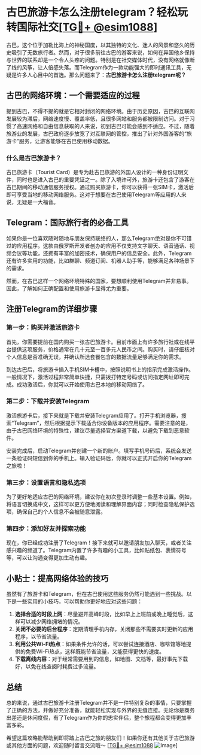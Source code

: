 # 古巴旅游卡怎么注册telegram？轻松玩转国际社交[[TG💪+ @esim1088](https://t.me/s/esim1088)]

古巴，这个位于加勒比海上的神秘国度，以其独特的文化、迷人的风景和悠久的历史吸引了无数旅行者。然而，对于很多前往古巴的游客来说，如何在异国他乡保持与世界的联系却是一个令人头疼的问题。特别是在社交媒体时代，没有网络就像断了线的风筝，让人倍感失落。而Telegram作为一款功能强大的即时通讯工具，无疑是许多人心目中的首选。那么问题来了：**古巴旅游卡怎么注册telegram呢？**

## 古巴的网络环境：一个需要适应的过程

提到古巴，不得不提的就是它相对封闭的网络环境。由于历史原因，古巴的互联网发展较为滞后，网络速度慢、覆盖率低，且很多网站和服务都被限制访问。对于习惯了高速网络和自由信息获取的人来说，初到古巴可能会感到不适应。不过，随着旅游业的发展，古巴政府逐步放宽了对互联网的管控，推出了针对外国游客的“旅游卡”服务，让游客能够在古巴使用移动数据。

### 什么是古巴旅游卡？

古巴旅游卡（Tourist Card）是专为赴古巴旅游的外国人设计的一种身份证明文件，同时也是进入古巴的重要凭证之一。除了入境许可外，旅游卡还包含了游客在古巴期间的移动通信服务授权。通过购买旅游卡，你可以获得一张SIM卡，激活后即可享受当地的移动网络服务。这对于想要在古巴使用Telegram等应用的人来说，无疑是一大福音。

## Telegram：国际旅行者的必备工具

如果你是一位喜欢随时随地与朋友保持联络的人，那么Telegram绝对是你不可错过的应用程序。这款由俄罗斯开发者创办的应用不仅支持文字聊天、语音通话、视频会议等功能，还拥有丰富的加密技术，确保用户的信息安全。此外，Telegram还有许多实用的功能，比如群聊、频道订阅、机器人助手等，能够满足各种场景下的需求。

然而，在古巴这样一个网络环境特殊的国家，要想顺利使用Telegram并非易事。因此，了解如何正确配置和使用旅游卡显得尤为重要。

## 注册Telegram的详细步骤

### 第一步：购买并激活旅游卡

首先，你需要提前在国内购买一张古巴旅游卡。目前市面上有许多旅行社或在线平台提供这项服务，价格通常在几十元至一百多元人民币之间。购买时，请仔细核对个人信息是否准确无误，并确认所选套餐包含的数据流量足够满足你的需求。

到达古巴后，将旅游卡插入手机SIM卡槽中，按照说明书上的指示完成激活操作。一般情况下，激活过程非常简单快捷，只需拨打特定号码或访问指定网址即可完成。成功激活后，你就可以开始使用古巴本地的移动网络了。

### 第二步：下载并安装Telegram

激活旅游卡后，接下来就是下载并安装Telegram应用了。打开手机浏览器，搜索“Telegram”，然后根据提示下载适合你设备版本的应用程序。需要注意的是，由于古巴网络环境的特殊性，建议尽量选择官方渠道下载，以避免下载到恶意软件。

安装完成后，启动Telegram并创建一个新的账户。填写手机号码后，系统会发送一条验证码短信到你的手机上。输入验证码后，你就可以正式开启你的Telegram之旅啦！

### 第三步：设置语言和隐私选项

为了更好地适应古巴的网络环境，建议你在初次登录时调整一些基本设置。例如，将语言切换成中文，这样可以更方便地阅读和理解界面内容；同时检查隐私保护选项，确保自己的个人信息不会被随意泄露。

### 第四步：添加好友并探索功能

现在，你已经成功注册了Telegram！接下来就可以邀请朋友加入聊天，或者关注感兴趣的频道了。Telegram内置了许多有趣的小工具，比如贴纸包、表情符号等，可以让沟通变得更加生动有趣。

## 小贴士：提高网络体验的技巧

虽然有了旅游卡和Telegram，但在古巴使用这些服务仍然可能遇到一些挑战。以下是一些实用的小技巧，可以帮助你更好地应对这些问题：

1. **选择合适的时段上网**：尽量避开高峰时段，比如早上上班前或晚上睡觉后，这样可以减少网络拥堵的情况。
2. **关闭不必要的后台程序**：定期清理手机内存，关闭那些不需要实时更新的应用程序，以节省流量。
3. **利用公共Wi-Fi热点**：如果条件允许的话，可以尝试连接酒店、咖啡馆等地提供的免费Wi-Fi热点，这样既能节省流量，又能获得更快的速度。
4. **下载离线内容**：对于经常需要用到的信息，如地图、文档等，最好事先下载好，以免在线查阅时耗费过多流量。

## 总结

总的来说，通过古巴旅游卡注册Telegram并不是一件特别复杂的事情，只要掌握了正确的方法，并做好充分准备，就能轻松实现与外界的无缝连接。无论你是商务出差还是休闲度假，有了Telegram作为你的忠实伴侣，整个旅程都会变得更加丰富多彩。

希望这篇攻略能帮助到即将踏上古巴之旅的朋友们！如果你还有其他关于古巴旅游或其他方面的问题，欢迎随时留言交流哦～ [[TG💪+ @esim1088](https://t.me/s/esim1088) ![Image](https://i.postimg.cc/4NQfJmqS/Snipaste-2025-05-13-00-14-12.png)]